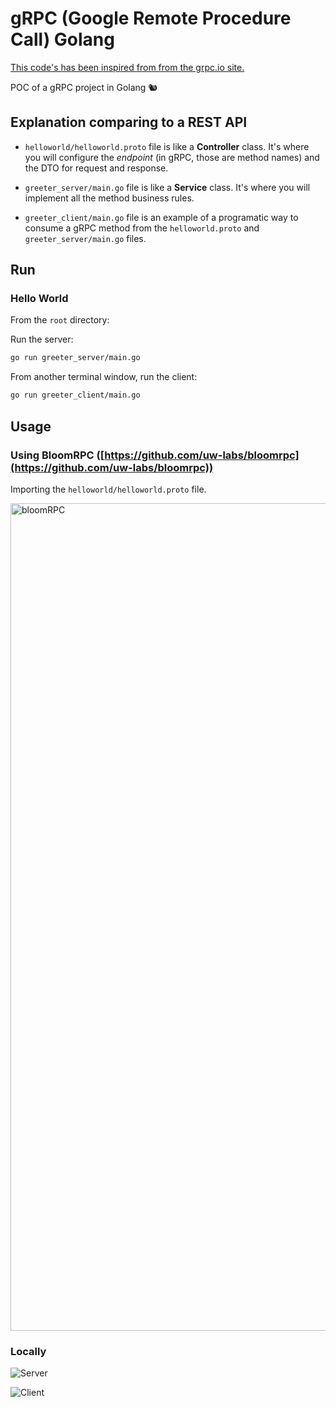 # gRPC (Google Remote Procedure Call) Golang

[This code's has been inspired from from the grpc.io site.](https://grpc.io/docs/languages/go/quickstart/)

POC of a gRPC project in Golang 🐿

## Explanation comparing to a REST API

- `helloworld/helloworld.proto` file is like a **Controller** class. It's where you will configure the _endpoint_ (in gRPC, those are method names) and the DTO for request and response.

- `greeter_server/main.go` file is like a **Service** class. It's where you will implement all the method business rules.

- `greeter_client/main.go` file is an example of a programatic way to consume a gRPC method from the `helloworld.proto` and `greeter_server/main.go` files.

## Run

### Hello World

From the `root` directory:

Run the server:

```bash
go run greeter_server/main.go
```

From another terminal window, run the client:

```bash
go run greeter_client/main.go
```

## Usage

### Using BloomRPC ([https://github.com/uw-labs/bloomrpc](https://github.com/uw-labs/bloomrpc))

Importing the `helloworld/helloworld.proto` file.

<img width="1324" alt="bloomRPC" src="https://user-images.githubusercontent.com/22433243/127911346-42ec13c0-6947-4888-926b-1bb9b9bb58c4.png">

### Locally

![Server](https://user-images.githubusercontent.com/22433243/127906948-3aeb3316-6a7a-4f9f-ad0b-b790c5f54ad5.png)

![Client](https://user-images.githubusercontent.com/22433243/127906965-71872380-4d42-495a-90b0-1c0ca431e1a7.png)

